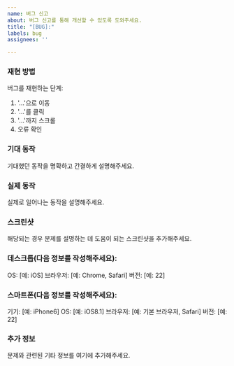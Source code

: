 ```yaml
---
name: 버그 신고
about: 버그 신고를 통해 개선할 수 있도록 도와주세요.
title: "[BUG]:"
labels: bug
assignees: ''

---
```


### 재현 방법
버그를 재현하는 단계:

1. '...'으로 이동
2. '...'를 클릭
3. '...'까지 스크롤
4. 오류 확인

### 기대 동작
기대했던 동작을 명확하고 간결하게 설명해주세요.

### 실제 동작
실제로 일어나는 동작을 설명해주세요.

### 스크린샷
해당되는 경우 문제를 설명하는 데 도움이 되는 스크린샷을 추가해주세요.

### 데스크톱(다음 정보를 작성해주세요):

OS: [예: iOS]
브라우저: [예: Chrome, Safari]
버전: [예: 22]

### 스마트폰(다음 정보를 작성해주세요):

기기: [예: iPhone6]
OS: [예: iOS8.1]
브라우저: [예: 기본 브라우저, Safari]
버전: [예: 22]

### 추가 정보
문제와 관련된 기타 정보를 여기에 추가해주세요.
